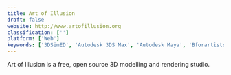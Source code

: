 ```yaml
---
title: Art of Illusion
draft: false 
website: http://www.artofillusion.org
classification: ['']
platform: ['Web']
keywords: ['3DSimED', 'Autodesk 3DS Max', 'Autodesk Maya', 'Bforartists', 'Blender', 'Cinema 4D', 'Flowblade', 'K-3D', 'LightWave 3D', 'MODO', 'MakeHuman', 'Metasequoia', 'Patchwork 3D', 'Rocket 3F', 'Silo', 'SketchUp', 'Unity', 'ZBrush']
---
```

Art of Illusion is a free, open source 3D modelling and rendering studio.